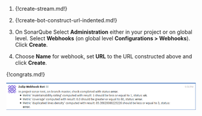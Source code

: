 1. {!create-stream.md!}

1. {!create-bot-construct-url-indented.md!}

1. On SonarQube Select **Administration** either in your project or on global level.
   Select **Webhooks** (on global level **Configurations > Webhooks**). Click **Create**.

1. Choose **Name** for webhook, set **URL** to the URL constructed above and click **Create**.

{!congrats.md!}

![](/static/images/integrations/sonarqube/001.png)
